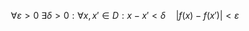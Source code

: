 $$\forall \varepsilon > 0\ \exists \delta > 0 : \forall x, x' \in D : x - x' < \delta\quad |f(x) - f(x')| < \varepsilon$$